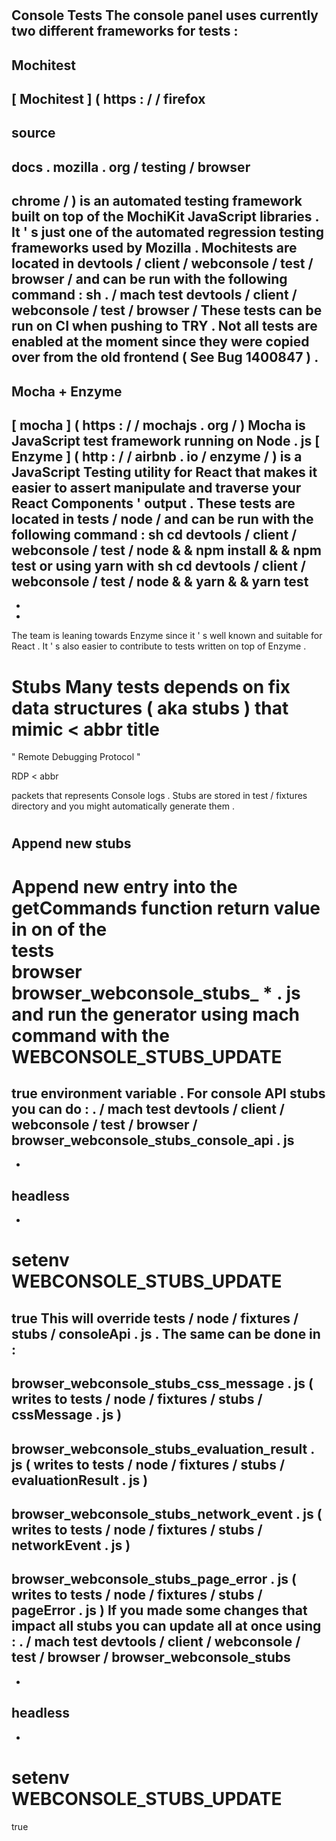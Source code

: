 #
Console
Tests
The
console
panel
uses
currently
two
different
frameworks
for
tests
:
-
Mochitest
-
[
Mochitest
]
(
https
:
/
/
firefox
-
source
-
docs
.
mozilla
.
org
/
testing
/
browser
-
chrome
/
)
is
an
automated
testing
framework
built
on
top
of
the
MochiKit
JavaScript
libraries
.
It
'
s
just
one
of
the
automated
regression
testing
frameworks
used
by
Mozilla
.
Mochitests
are
located
in
devtools
/
client
/
webconsole
/
test
/
browser
/
and
can
be
run
with
the
following
command
:
sh
.
/
mach
test
devtools
/
client
/
webconsole
/
test
/
browser
/
These
tests
can
be
run
on
CI
when
pushing
to
TRY
.
Not
all
tests
are
enabled
at
the
moment
since
they
were
copied
over
from
the
old
frontend
(
See
Bug
1400847
)
.
-
Mocha
+
Enzyme
-
[
mocha
]
(
https
:
/
/
mochajs
.
org
/
)
Mocha
is
JavaScript
test
framework
running
on
Node
.
js
[
Enzyme
]
(
http
:
/
/
airbnb
.
io
/
enzyme
/
)
is
a
JavaScript
Testing
utility
for
React
that
makes
it
easier
to
assert
manipulate
and
traverse
your
React
Components
'
output
.
These
tests
are
located
in
tests
/
node
/
and
can
be
run
with
the
following
command
:
sh
cd
devtools
/
client
/
webconsole
/
test
/
node
&
&
npm
install
&
&
npm
test
or
using
yarn
with
sh
cd
devtools
/
client
/
webconsole
/
test
/
node
&
&
yarn
&
&
yarn
test
-
-
-
The
team
is
leaning
towards
Enzyme
since
it
'
s
well
known
and
suitable
for
React
.
It
'
s
also
easier
to
contribute
to
tests
written
on
top
of
Enzyme
.
#
Stubs
Many
tests
depends
on
fix
data
structures
(
aka
stubs
)
that
mimic
<
abbr
title
=
"
Remote
Debugging
Protocol
"
>
RDP
<
abbr
>
packets
that
represents
Console
logs
.
Stubs
are
stored
in
test
/
fixtures
directory
and
you
might
automatically
generate
them
.
#
#
Append
new
stubs
-
Append
new
entry
into
the
getCommands
function
return
value
in
on
of
the
\
tests
\
browser
\
browser_webconsole_stubs_
*
.
js
and
run
the
generator
using
mach
command
with
the
WEBCONSOLE_STUBS_UPDATE
=
true
environment
variable
.
For
console
API
stubs
you
can
do
:
.
/
mach
test
devtools
/
client
/
webconsole
/
test
/
browser
/
browser_webconsole_stubs_console_api
.
js
-
-
headless
-
-
setenv
WEBCONSOLE_STUBS_UPDATE
=
true
This
will
override
tests
/
node
/
fixtures
/
stubs
/
consoleApi
.
js
.
The
same
can
be
done
in
:
-
browser_webconsole_stubs_css_message
.
js
(
writes
to
tests
/
node
/
fixtures
/
stubs
/
cssMessage
.
js
)
-
browser_webconsole_stubs_evaluation_result
.
js
(
writes
to
tests
/
node
/
fixtures
/
stubs
/
evaluationResult
.
js
)
-
browser_webconsole_stubs_network_event
.
js
(
writes
to
tests
/
node
/
fixtures
/
stubs
/
networkEvent
.
js
)
-
browser_webconsole_stubs_page_error
.
js
(
writes
to
tests
/
node
/
fixtures
/
stubs
/
pageError
.
js
)
If
you
made
some
changes
that
impact
all
stubs
you
can
update
all
at
once
using
:
.
/
mach
test
devtools
/
client
/
webconsole
/
test
/
browser
/
browser_webconsole_stubs
-
-
headless
-
-
setenv
WEBCONSOLE_STUBS_UPDATE
=
true
